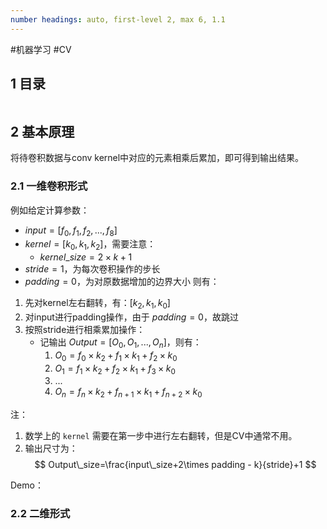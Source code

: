 ```yaml
---
number headings: auto, first-level 2, max 6, 1.1
---
```

#机器学习 #CV 

## 1 目录

```toc
```

## 2 基本原理

将待卷积数据与conv kernel中对应的元素相乘后累加，即可得到输出结果。

### 2.1 一维卷积形式

例如给定计算参数：
- $input=[f_0, f_1, f_2, ..., f_8]$
- $kernel=[k_0, k_1, k_2]$，需要注意：
	- $kernel\_size=2\times k+1$
- $stride=1$，为每次卷积操作的步长
- $padding=0$，为对原数据增加的边界大小
则有：
1. 先对kernel左右翻转，有：$[k_2, k_1, k_0]$
2. 对input进行padding操作，由于 $padding=0$，故跳过
3. 按照stride进行相乘累加操作：
	- 记输出 $Output=[O_0, O_1, ..., O_n]$，则有：
		1. $O_0=f_0\times k_2+f_1\times k_1+f_2\times k_0$
		2. $O_1=f_1\times k_2+f_2\times k_1+f_3\times k_0$
		3. ...
		4. $O_n=f_n\times k_2+f_{n+1}\times k_1+f_{n+2}\times k_0$

注：
1. 数学上的 `kernel` 需要在第一步中进行左右翻转，但是CV中通常不用。
2. 输出尺寸为：
$$
Output\_size=\frac{input\_size+2\times padding - k}{stride}+1
$$

Demo：


### 2.2 二维形式
